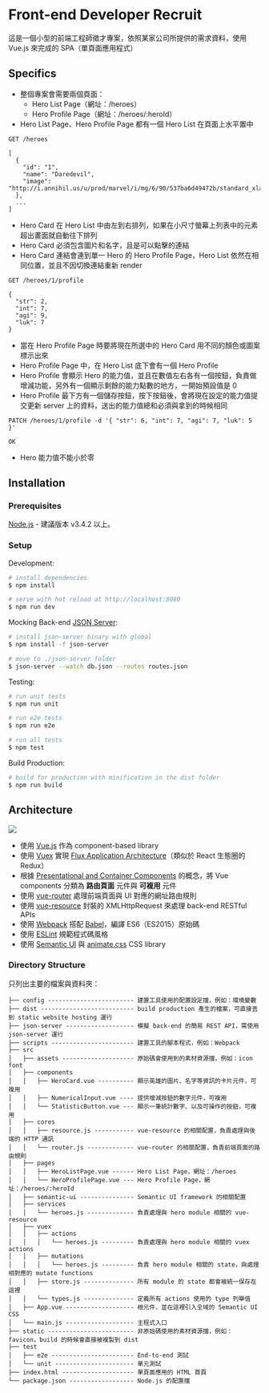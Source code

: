 # Front-end Developer Recruit

這是一個小型的前端工程師徵才專案，依照某家公司所提供的需求資料，使用 Vue.js 來完成的 SPA（單頁面應用程式）

## Specifics

- 整個專案會需要兩個頁面：
	- Hero List Page（網址：/heroes）
	- Hero Profile Page（網址：/heroes/:heroId）
- Hero List Page、Hero Profile Page 都有一個 Hero List 在頁面上水平置中

```
GET /heroes

[
  {
    "id": "1",
    "name": "Daredevil",
    "image": "http://i.annihil.us/u/prod/marvel/i/mg/6/90/537ba6d49472b/standard_xlarge.jpg"
  },
  ...
]
```

- Hero Card 在 Hero List 中由左到右排列，如果在小尺寸螢幕上列表中的元素超出畫面就自動往下排列
- Hero Card 必須包含圖片和名字，且是可以點擊的連結
- Hero Card 連結會連到單一 Hero 的 Hero Profile Page，Hero List 依然在相同位置，並且不因切換連結重新 render

```
GET /heroes/1/profile

{
  "str": 2,
  "int": 7,
  "agi": 9,
  "luk": 7
}
```

- 當在 Hero Profile Page 時要將現在所選中的 Hero Card 用不同的顏色或圖案標示出來
- Hero Profile Page 中，在 Hero List 底下會有一個 Hero Profile
- Hero Profile 會顯示 Hero 的能力值，並且在數值左右各有一個按鈕，負責做增減功能，另外有一個顯示剩餘的能力點數的地方，一開始預設值是 0
- Hero Profile 最下方有一個儲存按鈕，按下按鈕後，會將現在設定的能力值提交更新 server 上的資料，送出的能力值總和必須與拿到的時候相同

```
PATCH /heroes/1/profile -d '{ "str": 6, "int": 7, "agi": 7, "luk": 5 }'

OK
```

- Hero 能力值不能小於零

## Installation

### Prerequisites

[Node.js](https://nodejs.org) - 建議版本 v3.4.2 以上。

### Setup

Development:

``` bash
# install dependencies
$ npm install

# serve with hot reload at http://localhost:8080
$ npm run dev
```

Mocking Back-end [JSON Server](https://github.com/typicode/json-server):

``` bash
# install json-server binary with global
$ npm install -f json-server

# move to ./json-server folder
$ json-server --watch db.json --routes routes.json
```

Testing:

```bash
# run unit tests
$ npm run unit

# run e2e tests
$ npm run e2e

# run all tests
$ npm test

```

Build Production:

``` bash
# build for production with minification in the dist folder
$ npm run build
```

## Architecture

![](http://i.imgur.com/rPKUnK2.png)

- 使用 [Vue.js](https://github.com/vuejs/vue) 作為 component-based library
- 使用 [Vuex](https://github.com/vuejs/vuex) 實現 [Flux Application Architecture](https://facebook.github.io/flux/)（類似於 React 生態圈的 Redux）
- 根據 [Presentational and Container Components](https://medium.com/@dan_abramov/smart-and-dumb-components-7ca2f9a7c7d0#.9xptvs9g7) 的概念，將 Vue components 分類為 **路由頁面** 元件與 **可複用** 元件
- 使用 [vue-router](https://github.com/vuejs/vue-router) 處理前端頁面與 UI 對應的網址路由規則
- 使用 [vue-resource](https://github.com/vuejs/vue-resource) 封裝的 XMLHttpRequest 來處理 back-end RESTful APIs
- 使用 [Webpack](https://webpack.github.io/) 搭配 [Babel](https://babeljs.io/)，編譯 ES6（ES2015）原始碼
- 使用 [ESLint](http://eslint.org/) 規範程式碼風格
- 使用 [Semantic UI](http://semantic-ui.com/) 與 [animate.css](https://github.com/daneden/animate.css) CSS library

### Directory Structure

只列出主要的檔案與資料夾：

```
├── config ------------------------ 建置工具使用的配置設定擋，例如：環境變數
├── dist -------------------------- build production 產生的檔案，可直接丟到 static website hosting 運行
├── json-server ------------------- 模擬 back-end 的簡易 REST API，需使用 json-server 運行
├── scripts ----------------------- 建置工具的腳本程式，例如：Webpack
├── src
│   ├── assets -------------------- 原始碼會使用到的素材資源擋，例如：icon font
│   ├── components
│   │   ├── HeroCard.vue ---------- 顯示英雄的圖片、名字等資訊的卡片元件，可複用
│   │   ├── NumericalInput.vue ---- 提供增減按鈕的數字元件，可複用
│   │   └── StatisticButton.vue --- 顯示一筆統計數字、以及可操作的按鈕，可複用
│   ├── cores
│   │   ├── resource.js ----------- vue-resource 的相關配置，負責處理與後端的 HTTP 通訊
│   │   └── router.js ------------- vue-router 的相關配置，負責前端頁面的路由規則
│   ├── pages
│   │   ├── HeroListPage.vue ------ Hero List Page，網址：/heroes
│   │   └── HeroProfilePage.vue --- Hero Profile Page，網址：/heroes/:heroId
│   ├── semantic-ui --------------- Semantic UI framework 的相關配置
│   ├── services
│   │   └── heroes.js ------------- 負責處理與 hero module 相關的 vue-resource
│   ├── vuex
│   │   ├── actions
│   │   │   └── heroes.js --------- 負責處理與 hero module 相關的 vuex actions
│   │   ├── mutations
│   │   │   └── heroes.js --------- 負責 hero module 相關的 state，與處理相對應的 mutate functions
│   │   ├── store.js -------------- 所有 module 的 state 都會被統一保存在這裡
│   │   └── types.js -------------- 定義所有 actions 使用的 type 列舉值
│   ├── App.vue ------------------- 根元件，並在這裡引入全域的 Semantic UI CSS
│   └── main.js ------------------- 主程式入口
├── static ------------------------ 非原始碼使用的素材資源擋，例如：favicon，build 的時候會直接被複製到 dist
├── test
│   ├── e2e ----------------------- End-to-end 測試
│   └── unit ---------------------- 單元測試
├── index.html -------------------- 單頁面應用的 HTML 首頁
└── package.json ------------------ Node.js 的配置擋
```
